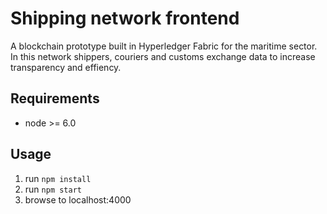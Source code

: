 # Shipping network frontend
 
A blockchain prototype built in Hyperledger Fabric for the maritime sector. In this network shippers, couriers and customs exchange data to increase transparency and effiency.

## Requirements

- node >= 6.0

## Usage

1. run `npm install`
2. run `npm start`
3. browse to localhost:4000
